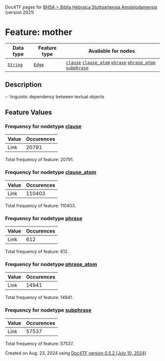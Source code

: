 Doc4TF pages for [BHSA = Biblia Hebraica Stuttgartensia Amstelodamensis](https://github.com/ETCBC/BHSA/tree/master/tf) (version 2021)
# Feature: mother
Data type|Feature type|Available for nodes
---|---|---
[`String`](featuresbydatatype.md#string)|[`Edge`](featuresbytype.md#edge)| [`clause`](featuresbynodetype.md#clause)  [`clause_atom`](featuresbynodetype.md#clause_atom)  [`phrase`](featuresbynodetype.md#phrase)  [`phrase_atom`](featuresbynodetype.md#phrase_atom)  [`subphrase`](featuresbynodetype.md#subphrase) 
## Description
✅ linguistic dependency between textual objects
## Feature Values
### Frequency for nodetype [clause](featuresbynodetype.md#clause)
Value|Occurences
---|---
Link|20791

Total frequency of feature: 20791.
 ### Frequency for nodetype [clause_atom](featuresbynodetype.md#clause_atom)
Value|Occurences
---|---
Link|110403

Total frequency of feature: 110403.
 ### Frequency for nodetype [phrase](featuresbynodetype.md#phrase)
Value|Occurences
---|---
Link|612

Total frequency of feature: 612.
 ### Frequency for nodetype [phrase_atom](featuresbynodetype.md#phrase_atom)
Value|Occurences
---|---
Link|14941

Total frequency of feature: 14941.
 ### Frequency for nodetype [subphrase](featuresbynodetype.md#subphrase)
Value|Occurences
---|---
Link|57537

Total frequency of feature: 57537.
  

Created on Aug. 23, 2024 using [Doc4TF version 0.5.2 (July 10, 2024)](https://github.com/tonyjurg/Doc4TF/blob/main/CreateFeatureDoc.ipynb) 